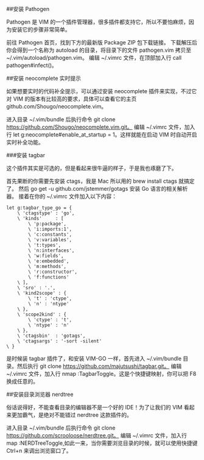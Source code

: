 ##安装 Pathogen

Pathogen 是 VIM 的一个插件管理器，很多插件都支持它，所以不要怕麻烦，因为安装它的步骤非常简单。

前往 Pathogen 首页，找到下方的最新版 Package ZIP 包下载链接。
下载解压后你会得到一个名称为 autoload 的目录，将目录下的文件 pathogen.vim 拷贝至 ~/.vim/autoload/pathogen.vim。
编辑 ~/.vimrc 文件，在顶部加入行 call pathogen#infect()。

##安装 neocomplete 实时提示

如果想要实时的代码补全提示，可以通过安装 neocomplete 插件来实现，不过它对 VIM 的版本有比较高的要求，具体可以查看它的主页 github.com/Shougo/neocomplete.vim。

进入目录 ~/.vim/bundle 后执行命令 git clone https://github.com/Shougo/neocomplete.vim.git。
编辑 ~/.vimrc 文件，加入行 let g:neocomplete#enable_at_startup = 1。这样就能在启动 VIM 时自动开启实时补全功能。


###安装 tagbar

这个插件其实是可选的，但是看起来很牛逼的样子，于是我也琢磨了下。

首先果断的你需要先安装 ctags，我是 Mac 所以用的 brew install ctags 就搞定了。
然后 go get -u github.com/jstemmer/gotags 安装 Go 语言的相关解析器。
接着在你的 ~/.vimrc 文件加入以下内容：

```
let g:tagbar_type_go = {
    \ 'ctagstype' : 'go',
    \ 'kinds'     : [
        \ 'p:package',
        \ 'i:imports:1',
        \ 'c:constants',
        \ 'v:variables',
        \ 't:types',
        \ 'n:interfaces',
        \ 'w:fields',
        \ 'e:embedded',
        \ 'm:methods',
        \ 'r:constructor',
        \ 'f:functions'
    \ ],
    \ 'sro' : '.',
    \ 'kind2scope' : {
        \ 't' : 'ctype',
        \ 'n' : 'ntype'
    \ },
    \ 'scope2kind' : {
        \ 'ctype' : 't',
        \ 'ntype' : 'n'
    \ },
    \ 'ctagsbin'  : 'gotags',
    \ 'ctagsargs' : '-sort -silent'
\ }
```
是时候装 tagbar 插件了，和安装 VIM-GO 一样，首先进入 ~/.vim/bundle 目录。然后执行 git clone https://github.com/majutsushi/tagbar.git。
编辑 ~/.vimrc 文件，加入行 nmap <F8> :TagbarToggle<CR>。这是个快捷键映射，你可以把 F8 换成任意的。

##安装目录浏览器 nerdtree

俗话说得好，不能查看目录的编辑器不是一个好的 IDE！为了让我们的 VIM 看起来更加霸气，是绝对不能错过 nerdtree 这款插件的。

进入目录 ~/.vim/bundle 后执行命令 git clone https://github.com/scrooloose/nerdtree.git。
编辑 ~/.vimrc 文件，加入行 map <C-n> :NERDTreeToggle<CR>,如此一来，当你需要浏览目录的时候，就可以使用快捷键 Ctrl+n 来调出浏览窗口了。









